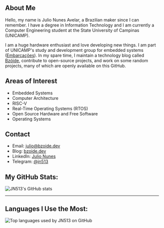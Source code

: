 ## About Me

Hello, my name is Julio Nunes Avelar, a Brazilian maker since I can remember. I have a degree in Information Technology and I am currently a Computer Engineering student at the State University of Campinas (UNICAMP).

I am a huge hardware enthusiast and love developing new things. I am part of UNICAMP's study and development group for embedded systems ([Embarcações](https://embarcacoes.ic.unicamp.br)). In my spare time, I maintain a technology blog called [Bzóide](https://bzoide.dev), contribute to open-source projects, and work on some random projects, many of which are openly available on this GitHub.

## Areas of Interest

- Embedded Systems
- Computer Architecture
- RISC-V
- Real-Time Operating Systems (RTOS)
- Open Source Hardware and Free Software
- Operating Systems

## Contact

- Email: [julio@bzoide.dev](mailto:julio@bzoide.dev)
- Blog: [bzoide.dev](https://bzoide.dev)
- LinkedIn: [Julio Nunes](https://www.linkedin.com/in/julioavelar/)
- Telegram: [@jn513](https://t.me/jn513)

## My GitHub Stats:

![JN513's GitHub stats](https://github-readme-stats.vercel.app/api?username=JN513&show_icons=true&hide_border=true&count_private=true)

---

## Languages I Use the Most:

![Top languages used by JN513 on GitHub](https://github-readme-stats.vercel.app/api/top-langs/?username=JN513&&langs_count=12&count_private=true&layout=compact&hide=Jupyter%20Notebook)

